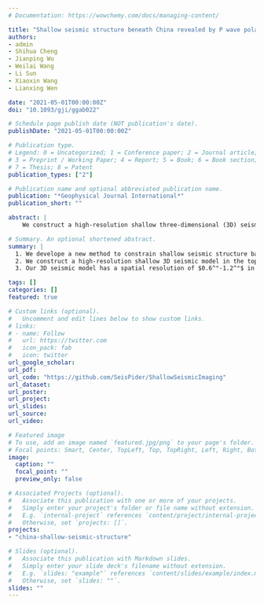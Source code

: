 ```yaml
---
# Documentation: https://wowchemy.com/docs/managing-content/

title: "Shallow seismic structure beneath China revealed by P wave polarization, Rayleigh wave ellipticity and receiver function"
authors:
- admin
- Shihua Cheng
- Jianping Wu
- Weilai Wang
- Li Sun
- Xiaoxin Wang
- Lianxing Wen

date: "2021-05-01T00:00:00Z"
doi: "10.1093/gji/ggab022"

# Schedule page publish date (NOT publication's date).
publishDate: "2021-05-01T00:00:00Z"

# Publication type.
# Legend: 0 = Uncategorized; 1 = Conference paper; 2 = Journal article;
# 3 = Preprint / Working Paper; 4 = Report; 5 = Book; 6 = Book section;
# 7 = Thesis; 8 = Patent
publication_types: ["2"]

# Publication name and optional abbreviated publication name.
publication: "*Geophysical Journal International*"
publication_short: ""

abstract: |
    We construct a high-resolution shallow three-dimensional (3D) seismic model in the top 10 km of the upper crust in the continental China, with constraints of P polarization, Rayleigh wave ellipticity and receiver function obtained from records of 3848 seismic stations. Our 3D seismic model has a spatial resolution of $0.6^°-1.2^°$ in the north-south seismic belt and the trans-north China orogen, and $1^°-2^°$ in the rest of the continental China (except the Tarim basin and the southwest Tibet). The seismic model exhibits low velocity anomalies of deposits in major sedimentary basins and high velocity anomalies of crustal bedrocks in young orogenic belts and old tectonic blocks. The inferred sediment thickness maps display thick deposits in major sedimentary basins, some compacted sediments in the intermontane basins in young orogenic belts and little sediments in old tectonic blocks. We also discuss compaction effects of the sediments and implications of tectonic history and geological evolution of the major basins in the continental China based on the inferred seismic models. This study provides an effective mean of seismic imaging through joint inversion of various seismic constraints and establishes a framework of seismic data sharing for future studies in the seismological community in a first step of developing a China Seismological Reference Model.

# Summary. An optional shortened abstract.
summary: |
  1. We develope a new method to constrain shallow seismic structure based on P polarization, Rayleigh wave ellipticity and receiver function.
  2. We construct a high-resolution shallow 3D seismic model in the top 10 km of the upper crust in the continental Cina.
  3. Our 3D seismic model has a spatial resolution of $0.6^°-1.2^°$ in the north-south seismic belt and the trans-north China orogen, and $1^°-2^°$ in the rest of the continental China (except the Tarim basin and the southwest Tibet).

tags: []
categories: []
featured: true

# Custom links (optional).
#   Uncomment and edit lines below to show custom links.
# links:
# - name: Follow
#   url: https://twitter.com
#   icon_pack: fab
#   icon: twitter
url_google_scholar:
url_pdf:
url_code: "https://github.com/SeisPider/ShallowSeismicImaging"
url_dataset:
url_poster:
url_project:
url_slides:
url_source:
url_video:

# Featured image
# To use, add an image named `featured.jpg/png` to your page's folder.
# Focal points: Smart, Center, TopLeft, Top, TopRight, Left, Right, BottomLeft, Bottom, BottomRight.
image:
  caption: ""
  focal_point: ""
  preview_only: false

# Associated Projects (optional).
#   Associate this publication with one or more of your projects.
#   Simply enter your project's folder or file name without extension.
#   E.g. `internal-project` references `content/project/internal-project/index.md`.
#   Otherwise, set `projects: []`.
projects:
- "china-shallow-seismic-structure"

# Slides (optional).
#   Associate this publication with Markdown slides.
#   Simply enter your slide deck's filename without extension.
#   E.g. `slides: "example"` references `content/slides/example/index.md`.
#   Otherwise, set `slides: ""`.
slides: ""
---
```

